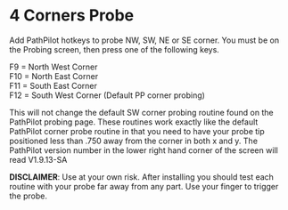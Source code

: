 # 4 Corners Probe
Add PathPilot hotkeys to probe NW, SW, NE or SE corner.  You must be on the Probing screen, then press one of the following keys.

F9 = North West Corner<br>
F10 = North East Corner<br>
F11 = South East Corner<br>
F12 = South West Corner (Default PP corner probing)<br>

This will not change the default SW corner probing routine found on the PathPilot probing page.  These routines work exactly like the default PathPilot corner probe routine in that you need to have your probe tip positioned less than .750 away from the corner in both x and y. The PathPilot version number in the lower right hand corner of the screen will read V1.9.13-SA

<b>DISCLAIMER</b>:  Use at your own risk.  After installing you should test each routine with your probe far away from any part.  Use your finger to trigger the probe.
